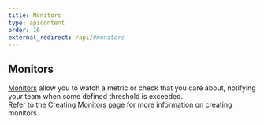```yaml
---
title: Monitors
type: apicontent
order: 16
external_redirect: /api/#monitors
---
```

## Monitors

[Monitors](/monitors/) allow you to watch a metric or check that you care about, notifying your team when some defined threshold is exceeded.  
Refer to the [Creating Monitors page](/monitors/monitor_types) for more information on creating monitors.
